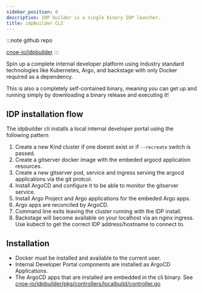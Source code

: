 ```yaml
---
sidebar_position: 0
description: IDP builder is a single binary IDP launcher.
title: idpBuilder CLI
---
```


:::note github repo

[cnoe-io/idpbuilder](https://github.com/cnoe-io/idpbuilder)
:::

Spin up a complete internal developer platform using industry standard technologies like Kubernetes, Argo, and backstage with only Docker required as a dependency.

This is also a completely self-contained binary, meaning you can get up and running simply by downloading a binary release and executing it!

## IDP installation flow

The idpbuilder cli installs a local internal developer portal using the following pattern

1. Create a new Kind cluster if one doesnt exist or if `--recreate` switch is passed.
1. Create a gitserver docker image with the embeded argocd application resources.
1. Create a new gitserver pod, service and ingress serving the argocd applications via the git protcol.
1. Install ArgoCD and configure it to be able to monitor the gitserver service.
1. Install Argo Project and Argo applications for the embeded Argo apps.
1. Argo apps are reconciled by ArgoCD.
1. Command line exits leaving the cluster running with the IDP install.
1. Backstage will become available on your localhost via an nginx ingress. Use kubectl to get the correct IDP address/hostname to connect to.

## Installation

- Docker must be installed and available to the current user.
- Internal Developer Portal components are installed as ArgoCD Applications.
- The ArgoCD apps that are installed are embedded in the cli binary. See [cnoe-io/idpbuilder/pkg/controllers/localbuild/controller.go](https://github.com/cnoe-io/idpbuilder/blob/56089e4ae3b27cf90641bfbff2a96c36dd5263e1/pkg/controllers/localbuild/controller.go#L211-L243)

